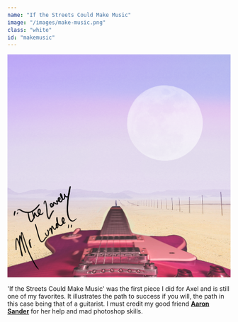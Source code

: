```yaml
---
name: "If the Streets Could Make Music"
image: "/images/make-music.png"
class: "white"
id: "makemusic"
---
```


![](/images/rough1.png)

<p class="push-0">
'If the Streets Could Make Music' was the first piece I did for Axel and is still one of my favorites. It illustrates the path to success if you will, the path in this case being that of a guitarist. I must credit my good friend <a href="https://aaronsander.ca"><b>Aaron Sander</b></a> for her help and mad photoshop skills.
</p>

